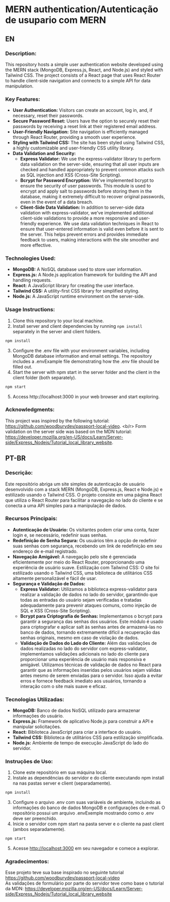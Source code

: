 # MERN authentication/Autenticação de usupario com MERN

## EN
### Description:
This repository hosts a simple user authentication website developed using the MERN stack (MongoDB, Express.js, React, and Node.js) and styled with Tailwind CSS. The project consists of a React page that uses React Router to handle client-side navigation and connects to a simple API for data manipulation.

### Key Features:

* **User Authentication:** Visitors can create an account, log in, and, if necessary, reset their passwords.
* **Secure Password Reset:** Users have the option to securely reset their passwords by receiving a reset link at their registered email address.
* **User-Friendly Navigation:** Site navigation is efficiently managed through React Router, providing a smooth user experience.
* **Styling with Tailwind CSS:** The site has been styled using Tailwind CSS, a highly customizable and user-friendly CSS utility library.
* **Data Validation and Security:**
  * **Express Validator:** We use the express-validator library to perform data validation on the server-side, ensuring that all user inputs are checked and handled appropriately to prevent common attacks such as SQL injection and XSS (Cross-Site Scripting).
  * **Bcrypt for Password Encryption:** We've implemented bcrypt to ensure the security of user passwords. This module is used to encrypt and apply salt to passwords before storing them in the database, making it extremely difficult to recover original passwords, even in the event of a data breach.
  * **Client-Side Data Validation:**
    In addition to server-side data validation with express-validator, we've implemented additional client-side validations to provide a more responsive and user-friendly experience. We use data validation techniques in React to ensure that user-entered information is valid even before it is sent to the server. This helps prevent errors and provides immediate feedback to users, making interactions with the site smoother and more effective.

### Technologies Used:
* **MongoDB:** A NoSQL database used to store user information.
* **Express.js:** A Node.js application framework for building the API and handling requests.
* **React:** A JavaScript library for creating the user interface.
* **Tailwind CSS:** A utility-first CSS library for simplified styling.
* **Node.js:** A JavaScript runtime environment on the server-side.

### Usage Instructions:

1. Clone this repository to your local machine.
2. Install server and client dependencies by running `npm install` separately in the server and client folders.
```sh
npm install
```
3. Configure the .env file with your environment variables, including MongoDB database information and email settings. The repository includes a .envExample file demonstrating how the .env file should be filled out.
4. Start the server with npm start in the server folder and the client in the client folder (both separately).
```sh
npm start
```
5. Access http://localhost:3000 in your web browser and start exploring.
### Acknowledgments:
This project was inspired by the following tutorial: https://github.com/woodburydev/passport-local-video. <b/r>
Form validation on the server side was based on the MDN tutorial: https://developer.mozilla.org/en-US/docs/Learn/Server-side/Express_Nodejs/Tutorial_local_library_website.
## PT-BR
### Descrição:
Este repositório abriga um site simples de autenticação de usuário desenvolvido com a stack MERN (MongoDB, Express.js, React e Node.js) e estilizado usando o Tailwind CSS. O projeto consiste em uma página React que utiliza o React Router para facilitar a navegação no lado do cliente e se conecta a uma API simples para a manipulação de dados.

### Recursos Principais:

* **Autenticação de Usuário:** Os visitantes podem criar uma conta, fazer login e, se necessário, redefinir suas senhas.
* **Redefinição de Senha Segura:** Os usuários têm a opção de redefinir suas senhas com segurança, recebendo um link de redefinição em seu endereço de e-mail registrado.
* **Navegação Amigável:** A navegação pelo site é gerenciada eficientemente por meio do React Router, proporcionando uma experiência de usuário suave.
Estilização com Tailwind CSS: O site foi estilizado usando o Tailwind CSS, uma biblioteca de utilitários CSS altamente personalizável e fácil de usar.
* **Segurança e Validação de Dados:**
  * **Express Validator:** Utilizamos a biblioteca express-validator para realizar a validação de dados no lado do servidor, garantindo que todas as entradas do usuário sejam verificadas e tratadas adequadamente para prevenir ataques comuns, como injeção de SQL e XSS (Cross-Site Scripting).
  * **Bcrypt para Criptografia de Senhas:** Implementamos o bcrypt para garantir a segurança das senhas dos usuários. Este módulo é usado para criptografar e aplicar salt às senhas antes de armazená-las no banco de dados, tornando extremamente difícil a recuperação das senhas originais, mesmo em caso de violação de dados.
  * **Validação de Dados do Lado do Cliente:**
Além das validações de dados realizadas no lado do servidor com express-validator, implementamos validações adicionais no lado do cliente para proporcionar uma experiência de usuário mais responsiva e amigável. Utilizamos técnicas de validação de dados no React para garantir que as informações inseridas pelos usuários sejam válidas antes mesmo de serem enviadas para o servidor. Isso ajuda a evitar erros e fornece feedback imediato aos usuários, tornando a interação com o site mais suave e eficaz.
### Tecnologias Utilizadas:
* **MongoDB:** Banco de dados NoSQL utilizado para armazenar informações do usuário.
* **Express.js:** Framework de aplicativo Node.js para construir a API e manipular solicitações.
* **React:** Biblioteca JavaScript para criar a interface do usuário.
* **Tailwind CSS:** Biblioteca de utilitários CSS para estilização simplificada.
* **Node.js:** Ambiente de tempo de execução JavaScript do lado do servidor.

### Instruções de Uso:

1. Clone este repositório em sua máquina local.
2. Instale as dependências do servidor e do cliente executando npm install na nas pastas server e client (separadamente).
```sh
npm install
```
3. Configure o arquivo .env com suas variáveis de ambiente, incluindo as informações do banco de dados MongoDB e configurações de e-mail. O repositório possui um arquivo .envExemple mostrando como o .env deve ser preenchido.
4. Inicie o servidor com npm start na pasta server e o cliente na past client (ambos separadamente).
```sh
npm start
```
5. Acesse [http://localhost:3000](http://localhost:3000) em seu navegador e comece a explorar.

### Agradecimentos:
Esse projeto teve sua base inspirado no seguinte tutorial https://github.com/woodburydev/passport-local-video </br>
As validações de formulário por parte do servidor teve como base o tutorial da MDN: https://developer.mozilla.org/en-US/docs/Learn/Server-side/Express_Nodejs/Tutorial_local_library_website
